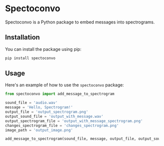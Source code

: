 # Spectoconvo

Spectoconvo is a Python package to embed messages into spectrograms.

## Installation

You can install the package using pip:

```sh
pip install spectoconvo
```

## Usage

Here's an example of how to use the `spectoconvo` package:

```python
from spectoconvo import add_message_to_spectrogram

sound_file = 'audio.wav'
message = 'Hello, Spectrogram!'
output_file = 'output_spectrogram.png'
output_sound_file = 'output_with_message.wav'
output_spectrogram_file = 'output_with_message_spectrogram.png'
changes_spectrogram_file = 'changes_spectrogram.png'
image_path = 'output_image.png'

add_message_to_spectrogram(sound_file, message, output_file, output_sound_file, output_spectrogram_file, changes_spectrogram_file, image_path)
```
